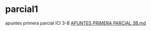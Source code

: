 # parcial1
apuntes primera parcial ICI 3-B
[APUNTES PRIMERA PARCIAL 3B.md](https://github.com/Ralcaraz1204/parcial1/files/12705322/APUNTES.PRIMERA.PARCIAL.3B.md)
